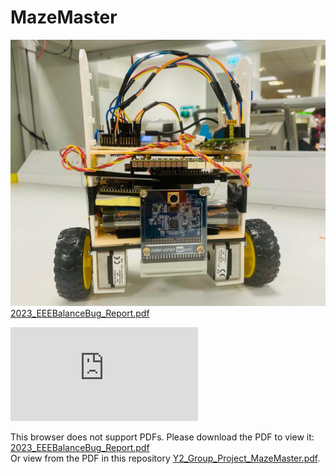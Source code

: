 # MazeMaster
![Rover](MazeMaster_Rover.jpg)
[2023_EEEBalanceBug_Report.pdf](https://github.com/alvi-codes/MazeMaster/files/12157247/2023_EEEBalanceBug_Report.pdf)

<object data="https://github.com/alvi-codes/MazeMaster/files/12157247/2023_EEEBalanceBug_Report.pdf" type="application/pdf" width="700px" height="700px">
    <embed src="https://github.com/alvi-codes/MazeMaster/files/12157247/2023_EEEBalanceBug_Report.pdf">
        <p>This browser does not support PDFs. Please download the PDF to view it: <a href="https://github.com/alvi-codes/MazeMaster/files/12157247/2023_EEEBalanceBug_Report.pdf">2023_EEEBalanceBug_Report.pdf</a>
        <br>
        Or view from the PDF in this repository <a href="Y2_Group_Project_MazeMaster.pdf">Y2_Group_Project_MazeMaster.pdf</a>.</p>
    </embed>
</object>
